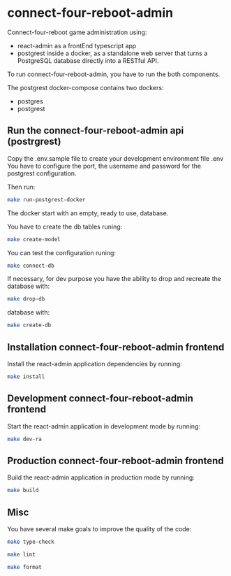 # connect-four-reboot-admin

Connect-four-reboot game administration using:

- react-admin as a frontEnd typescript app
- postgrest inside a docker, as a standalone web server that turns a PostgreSQL database directly into a RESTful API.

To run connect-four-reboot-admin, you have to run the both components.

The postgrest docker-compose contains two dockers:

- postgres
- postgrest

## Run the connect-four-reboot-admin api (postrgrest)

Copy the .env.sample file to create your development environment file .env
You have to configure the port, the username and password for the postgrest configuration.

Then run:

```sh
make run-postgrest-docker
```

The docker start with an empty, ready to use, database.

You have to create the db tables runing:

```sh
make create-model
```

You can test the configuration runing:

```sh
make connect-db
```

If necessary, for dev purpose you have the ability to drop and recreate the
database with:

```sh
make drop-db
```

database with:

```sh
make create-db
```

## Installation connect-four-reboot-admin frontend

Install the react-admin application dependencies by running:

```sh
make install
```

## Development connect-four-reboot-admin frontend

Start the react-admin application in development mode by running:

```sh
make dev-ra
```

## Production connect-four-reboot-admin frontend

Build the react-admin application in production mode by running:

```sh
make build
```

## Misc

You have several make goals to improve the quality of the code:

```sh
make type-check
```

```sh
make lint
```

```sh
make format
```
